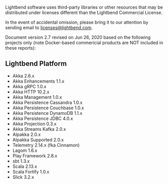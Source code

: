 							
Lightbend software uses third-party libraries or other resources that may be distributed under licenses different than the Lightbend Commercial License.									
									
In the event of accidental omission, please bring it to our attention by sending email to licenses@lightbend.com.									
									
Document version 2.7 revised on Jun 26, 2020 based on the following projects only (note Docker-based commericial products are NOT included in these reports):	

## Lightbend Platform

* Akka 2.6.x								
* Akka Enhancements 1.1.x								
* Akka gRPC 1.0.x								
* Akka HTTP 10.2.x								
* Akka Management 1.0.x								
* Akka Persistence Cassandra 1.0.x								
* Akka Persistence Couchbase 1.0.x								
* Akka Persistence DynamoDB 1.1.x								
* Akka Persistence JDBC 4.0.x								
* Akka Projection 0.3.x								
* Akka Streams Kafka 2.0.x								
* Alpakka 2.0.x								
* Alpakka Supported 2.0.x								
* Telemetry 2.14.x (fka Cinnamon)						
* Lagom 1.6.x								
* Play Framework 2.8.x								
* sbt 1.3.x								
* Scala 2.13.x								
* Scala Fortify 1.0.x								
* Slick 3.2.x								